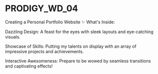 # PRODIGY_WD_04
Creating a Personal Portfolio Website
✨ What's Inside:

Dazzling Design: A feast for the eyes with sleek layouts and eye-catching visuals.

Showcase of Skills: Putting my talents on display with an array of impressive projects and achievements.

Interactive Awesomeness: Prepare to be wowed by seamless transitions and captivating effects!
